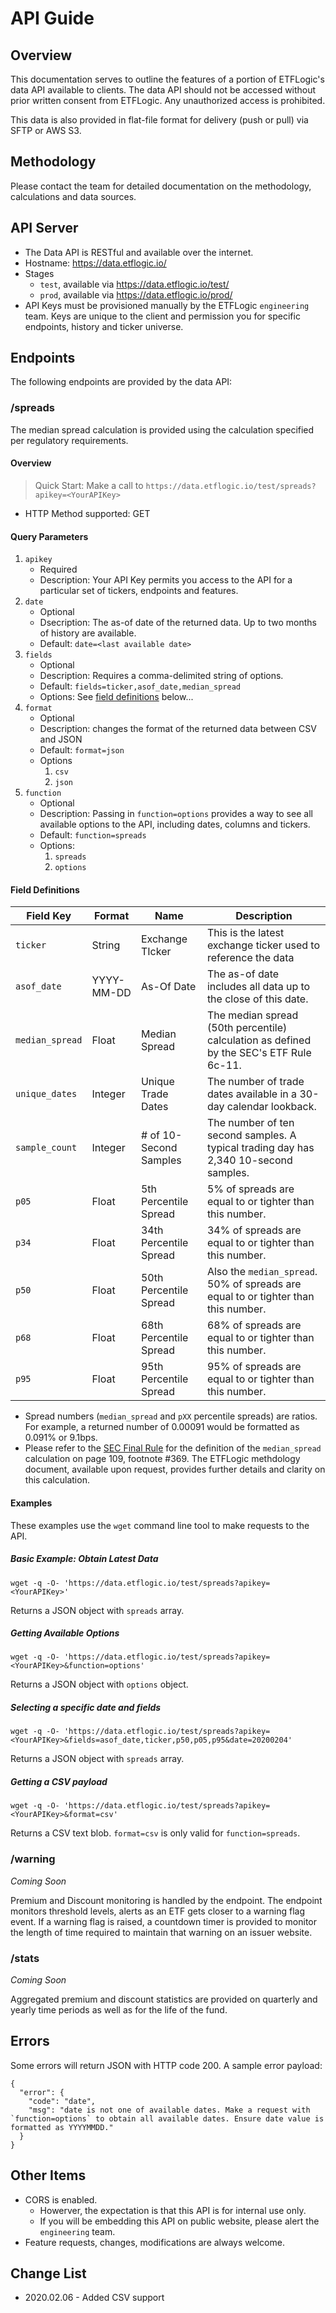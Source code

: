 # API Guide

## Overview

This documentation serves to outline the features of a portion of ETFLogic's data API available to clients. The data API should not be accessed without prior written consent from ETFLogic. Any unauthorized access is prohibited.

This data is also provided in flat-file format for delivery (push or pull) via SFTP or AWS S3.

## Methodology

Please contact the team for detailed documentation on the methodology, calculations and data sources.

## API Server

* The Data API is RESTful and available over the internet.
* Hostname: https://data.etflogic.io/
* Stages
  * `test`, available via https://data.etflogic.io/test/
  * `prod`, available via https://data.etflogic.io/prod/
* API Keys must be provisioned manually by the ETFLogic `engineering` team. Keys are unique to the client and permission you for specific endpoints, history and ticker universe.

## Endpoints
The following endpoints are provided by the data API:

### /spreads

The median spread calculation is provided using the calculation specified per regulatory requirements.

#### Overview
> Quick Start: Make a call to `https://data.etflogic.io/test/spreads?apikey=<YourAPIKey>`
* HTTP Method supported: GET

#### Query Parameters
1. `apikey`
   * Required
   * Description: Your API Key permits you access to the API for a particular set of tickers, endpoints and features.
1. `date`
   * Optional
   * Dsecription: The as-of date of the returned data. Up to two months of history are available.
   * Default: `date=<last available date>`
1. `fields`
   * Optional
   * Description: Requires a comma-delimited string of options.
   * Default: `fields=ticker,asof_date,median_spread`
   * Options: See [field definitions](#Field-Definitions) below...
1. `format`
   * Optional
   * Description: changes the format of the returned data between CSV and JSON
   * Default: `format=json`
   * Options
     1. `csv`
     1. `json`
1. `function`
   * Optional
   * Description: Passing in `function=options` provides a way to see all available options to the API, including dates, columns and tickers.
   * Default: `function=spreads`
   * Options:
     1. `spreads`
     1. `options`

#### Field Definitions


| Field Key | Format | Name | Description |
| -- | -- | -- | -- |
| `ticker` | String | Exchange TIcker | This is the latest exchange ticker used to reference the data |
| `asof_date` |  YYYY-MM-DD | As-Of Date | The as-of date includes all data up to the close of this date. |
| `median_spread` | Float | Median Spread | The median spread (50th percentile) calculation as defined by the SEC's ETF Rule 6c-11.  |
| `unique_dates` | Integer | Unique Trade Dates | The number of trade dates available in a 30-day calendar lookback. |
| `sample_count` | Integer |# of 10-Second Samples | The number of ten second samples. A typical trading day has 2,340 10-second samples. |
| `p05` | Float | 5th Percentile Spread | 5% of spreads are equal to or tighter than this number. |
| `p34` | Float | 34th Percentile Spread | 34% of spreads are equal to or tighter than this number. |
| `p50` | Float | 50th Percentile Spread | Also the `median_spread`. 50% of spreads are equal to or tighter than this number.  |
| `p68` | Float | 68th Percentile Spread | 68% of spreads are equal to or tighter than this number. |
| `p95` | Float | 95th Percentile Spread | 95% of spreads are equal to or tighter than this number. |

* Spread numbers (`median_spread` and `pXX` percentile spreads) are ratios. For example, a returned number of 0.00091 would be formatted as 0.091% or 9.1bps.
* Please refer to the [SEC Final Rule](https://www.sec.gov/rules/final/2019/33-10695.pdf) for the definition of the `median_spread` calculation on page 109, footnote #369. The ETFLogic methdology document, available upon request, provides further details and clarity on this calculation.

#### Examples

These examples use the `wget` command line tool to make requests to the API.


##### Basic Example: Obtain Latest Data

```
wget -q -O- 'https://data.etflogic.io/test/spreads?apikey=<YourAPIKey>'

```
Returns a JSON object with `spreads` array.

#####  Getting Available Options

```
wget -q -O- 'https://data.etflogic.io/test/spreads?apikey=<YourAPIKey>&function=options'

```
Returns a JSON object with `options` object.

#####  Selecting a specific date and fields

```
wget -q -O- 'https://data.etflogic.io/test/spreads?apikey=<YourAPIKey>&fields=asof_date,ticker,p50,p05,p95&date=20200204'

```
Returns a JSON object with `spreads` array.

#####  Getting a CSV payload


```
wget -q -O- 'https://data.etflogic.io/test/spreads?apikey=<YourAPIKey>&format=csv'

```
Returns a CSV text blob. `format=csv` is only valid for `function=spreads`.

### /warning

_Coming Soon_

Premium and Discount monitoring is handled by the endpoint. The endpoint monitors threshold levels, alerts as an ETF gets closer to a warning flag event. If a warning flag is raised, a countdown timer is provided to monitor the length of time required to maintain that warning on an issuer website.

### /stats

_Coming Soon_

Aggregated premium and discount statistics are provided on quarterly and yearly time periods as well as for the life of the fund.

## Errors

Some errors will return JSON with HTTP code 200. A sample error payload:

```
{
  "error": {
    "code": "date",
    "msg": "date is not one of available dates. Make a request with `function=options` to obtain all available dates. Ensure date value is formatted as YYYYMMDD."
  }
}
```

## Other Items

* CORS is enabled.
  * Howerver, the expectation is that this API is for internal use only.
  * If you will be embedding this API on public website, please alert the `engineering` team.
* Feature requests, changes, modifications are always welcome.

## Change List

* 2020.02.06 - Added CSV support
